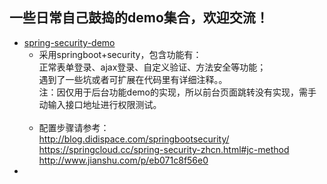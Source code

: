  

## 一些日常自己鼓捣的demo集合，欢迎交流！
* [spring-security-demo](https://github.com/lvchaogit/demos/tree/master/spring-security-demo)
   * 采用springboot+security，包含功能有：<br/>
      正常表单登录、ajax登录、自定义验证、方法安全等功能；<br/>
      遇到了一些坑或者可扩展在代码里有详细注释。。<br/>
      注：因仅用于后台功能demo的实现，所以前台页面跳转没有实现，需手动输入接口地址进行权限测试。<br/>
      
   * 配置步骤请参考：<br/>
        http://blog.didispace.com/springbootsecurity/<br/>
        https://springcloud.cc/spring-security-zhcn.html#jc-method<br/>
        http://www.jianshu.com/p/eb071c8f56e0<br/>
*  
